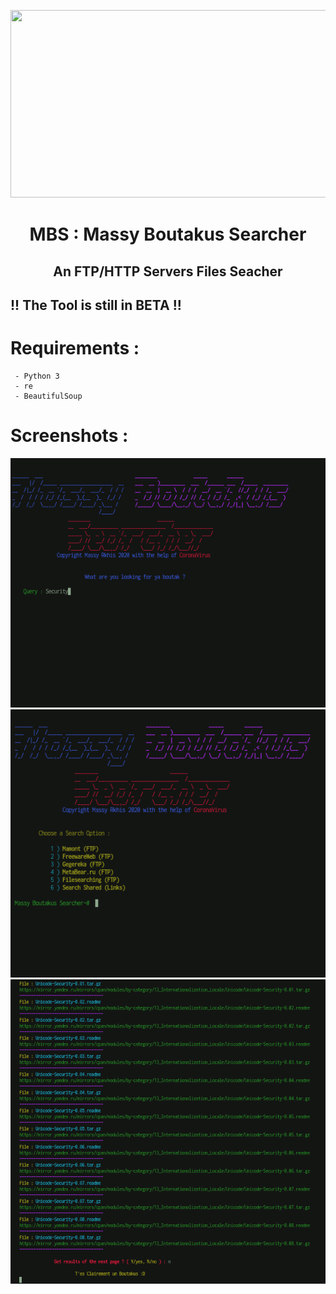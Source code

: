 <p align="center">
  <img width="600" height="300" src="https://i.imgur.com/zgfV90l.png">
  <h1 align="center">MBS : Massy Boutakus Searcher</h1>
  <h2 align="center">An FTP/HTTP Servers Files Seacher</h2>
</p>

## !! The Tool is still in BETA !!

# Requirements :
```
 - Python 3
 - re
 - BeautifulSoup
 ``` 
 
# Screenshots :

![Screenshot](static/query.png)
![Screenshot](static/search.png)
![Screenshot](static/results.png)

